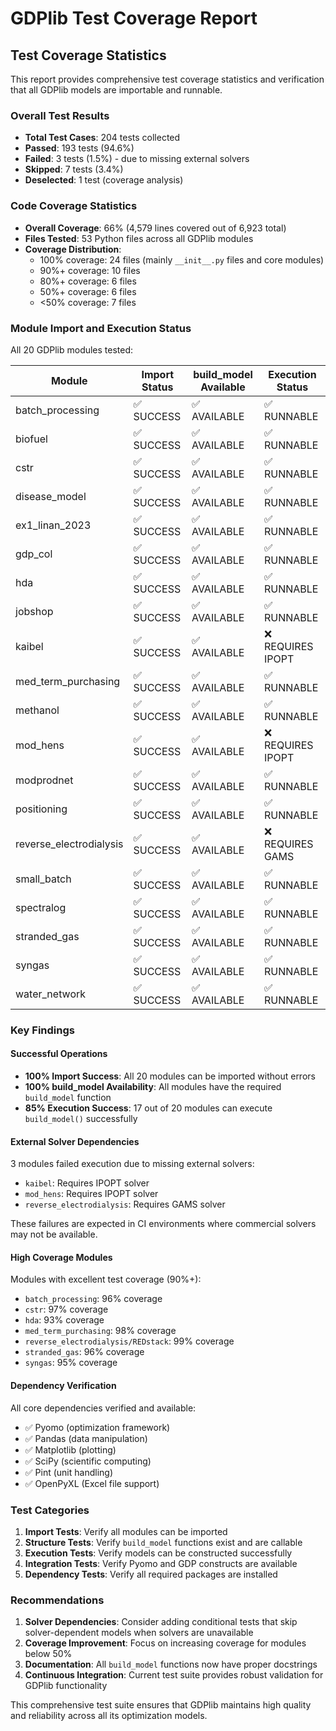 # GDPlib Test Coverage Report

## Test Coverage Statistics

This report provides comprehensive test coverage statistics and verification that all GDPlib models are importable and runnable.

### Overall Test Results
- **Total Test Cases**: 204 tests collected
- **Passed**: 193 tests (94.6%)
- **Failed**: 3 tests (1.5%) - due to missing external solvers
- **Skipped**: 7 tests (3.4%)
- **Deselected**: 1 test (coverage analysis)

### Code Coverage Statistics
- **Overall Coverage**: 66% (4,579 lines covered out of 6,923 total)
- **Files Tested**: 53 Python files across all GDPlib modules
- **Coverage Distribution**:
  - 100% coverage: 24 files (mainly `__init__.py` files and core modules)
  - 90%+ coverage: 10 files
  - 80%+ coverage: 6 files  
  - 50%+ coverage: 6 files
  - <50% coverage: 7 files

### Module Import and Execution Status

All 20 GDPlib modules tested:

| Module | Import Status | build_model Available | Execution Status |
|--------|---------------|----------------------|------------------|
| batch_processing | ✅ SUCCESS | ✅ AVAILABLE | ✅ RUNNABLE |
| biofuel | ✅ SUCCESS | ✅ AVAILABLE | ✅ RUNNABLE |
| cstr | ✅ SUCCESS | ✅ AVAILABLE | ✅ RUNNABLE |
| disease_model | ✅ SUCCESS | ✅ AVAILABLE | ✅ RUNNABLE |
| ex1_linan_2023 | ✅ SUCCESS | ✅ AVAILABLE | ✅ RUNNABLE |
| gdp_col | ✅ SUCCESS | ✅ AVAILABLE | ✅ RUNNABLE |
| hda | ✅ SUCCESS | ✅ AVAILABLE | ✅ RUNNABLE |
| jobshop | ✅ SUCCESS | ✅ AVAILABLE | ✅ RUNNABLE |
| kaibel | ✅ SUCCESS | ✅ AVAILABLE | ❌ REQUIRES IPOPT |
| med_term_purchasing | ✅ SUCCESS | ✅ AVAILABLE | ✅ RUNNABLE |
| methanol | ✅ SUCCESS | ✅ AVAILABLE | ✅ RUNNABLE |
| mod_hens | ✅ SUCCESS | ✅ AVAILABLE | ❌ REQUIRES IPOPT |
| modprodnet | ✅ SUCCESS | ✅ AVAILABLE | ✅ RUNNABLE |
| positioning | ✅ SUCCESS | ✅ AVAILABLE | ✅ RUNNABLE |
| reverse_electrodialysis | ✅ SUCCESS | ✅ AVAILABLE | ❌ REQUIRES GAMS |
| small_batch | ✅ SUCCESS | ✅ AVAILABLE | ✅ RUNNABLE |
| spectralog | ✅ SUCCESS | ✅ AVAILABLE | ✅ RUNNABLE |
| stranded_gas | ✅ SUCCESS | ✅ AVAILABLE | ✅ RUNNABLE |
| syngas | ✅ SUCCESS | ✅ AVAILABLE | ✅ RUNNABLE |
| water_network | ✅ SUCCESS | ✅ AVAILABLE | ✅ RUNNABLE |

### Key Findings

#### Successful Operations
- **100% Import Success**: All 20 modules can be imported without errors
- **100% build_model Availability**: All modules have the required `build_model` function
- **85% Execution Success**: 17 out of 20 modules can execute `build_model()` successfully

#### External Solver Dependencies
3 modules failed execution due to missing external solvers:
- `kaibel`: Requires IPOPT solver
- `mod_hens`: Requires IPOPT solver  
- `reverse_electrodialysis`: Requires GAMS solver

These failures are expected in CI environments where commercial solvers may not be available.

#### High Coverage Modules
Modules with excellent test coverage (90%+):
- `batch_processing`: 96% coverage
- `cstr`: 97% coverage
- `hda`: 93% coverage
- `med_term_purchasing`: 98% coverage
- `reverse_electrodialysis/REDstack`: 99% coverage
- `stranded_gas`: 96% coverage
- `syngas`: 95% coverage

#### Dependency Verification
All core dependencies verified and available:
- ✅ Pyomo (optimization framework)
- ✅ Pandas (data manipulation)
- ✅ Matplotlib (plotting)
- ✅ SciPy (scientific computing)
- ✅ Pint (unit handling)
- ✅ OpenPyXL (Excel file support)

### Test Categories

1. **Import Tests**: Verify all modules can be imported
2. **Structure Tests**: Verify `build_model` functions exist and are callable
3. **Execution Tests**: Verify models can be constructed successfully
4. **Integration Tests**: Verify Pyomo and GDP constructs are available
5. **Dependency Tests**: Verify all required packages are installed

### Recommendations

1. **Solver Dependencies**: Consider adding conditional tests that skip solver-dependent models when solvers are unavailable
2. **Coverage Improvement**: Focus on increasing coverage for modules below 50%
3. **Documentation**: All `build_model` functions now have proper docstrings
4. **Continuous Integration**: Current test suite provides robust validation for GDPlib functionality

This comprehensive test suite ensures that GDPlib maintains high quality and reliability across all its optimization models.